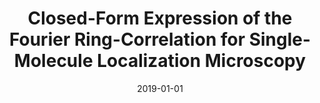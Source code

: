 ---
title: "Closed-Form Expression of the Fourier Ring-Correlation for Single-Molecule Localization Microscopy"
collection: publications
permalink: /publication/2019-01-01-Closed-Form-Expression-of-the-Fourier-Ring-Correlation-for-Single-Molecule-Localization-Microscopy
category: 'proceeding'
date: 2019-01-01
venue: 'Proceedings of the Sixteenth IEEE International Symposium on Biomedical Imaging: From Nano to Macro (ISBI&rsquo;19)'
paperurl: 'https://doi.org/10.1109/isbi.2019.8759279'
citation: ' T.-a. Pham,  E. Soubies,  D. Sage,  M. Unser, "Closed-Form Expression of the Fourier Ring-Correlation for Single-Molecule Localization Microscopy." <i>Proceedings of the Sixteenth IEEE International Symposium on Biomedical Imaging: From Nano to Macro (ISBI&rsquo;19)</i>, 321--324, April 8-11, 2019. <b>Best student paper award ({runner-up})</b>'
---